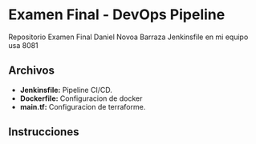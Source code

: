 # Examen Final - DevOps Pipeline
Repositorio Examen Final
Daniel Novoa Barraza
Jenkinsfile en mi equipo usa 8081

## Archivos
- **Jenkinsfile:** Pipeline CI/CD.
- **Dockerfile:** Configuracion de docker
- **main.tf:** Configuracion de terraforme.

## Instrucciones



